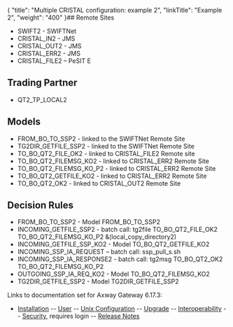 {
    "title": "Multiple CRISTAL configuration: example 2",
    "linkTitle": "Example 2",
    "weight": "400"
}## Remote Sites

-   SWIFT2 - SWIFTNet
-   CRISTAL\_IN2 - JMS
-   CRISTAL\_OUT2 - JMS
-   CRISTAL\_ERR2 - JMS
-   CRISTAL\_FILE2 – PeSIT E

## Trading Partner

-   QT2\_TP\_LOCAL2

## Models

-   FROM\_BO\_TO\_SSP2 - linked to the SWIFTNet Remote Site
-   TG2DIR\_GETFILE\_SSP2 - linked to the SWIFTNet Remote Site
-   TO\_BO\_QT2\_FILE\_OK2 - linked to CRISTAL\_FILE2 Remote site
-   TO\_BO\_QT2\_FILEMSG\_KO2 - linked to CRISTAL\_ERR2 Remote Site
-   TO\_BO\_QT2\_FILEMSG\_KO\_P2 - linked to CRISTAL\_ERR2 Remote Site
-   TO\_BO\_QT2\_GETFILE\_KO2 - linked to CRISTAL\_ERR2 Remote Site
-   TO\_BO\_QT2\_OK2 - linked to CRISTAL\_OUT2 Remote Site

## Decision Rules

-   FROM\_BO\_TO\_SSP2 - Model FROM\_BO\_TO\_SSP2
-   INCOMING\_GETFILE\_SSP2 - batch call: tg2file TO\_BO\_QT2\_FILE\_OK2 TO\_BO\_QT2\_FILEMSG\_KO\_P2 &(local\_copy\_directory2)
-   INCOMING\_GETFILE\_SSP\_KO2 - Model TO\_BO\_QT2\_GETFILE\_KO2
-   INCOMING\_SSP\_IA\_REQUEST – batch call: ssp\_pull\_s.sh
-   INCOMING\_SSP\_IA\_RESPONSE2 - batch call: tg2msg TO\_BO\_QT2\_OK2 TO\_BO\_QT2\_FILEMSG\_KO\_P2
-   OUTGOING\_SSP\_IA\_REQ\_KO2 - Model TO\_BO\_QT2\_FILEMSG\_KO2
-   TG2DIR\_GETFILE\_SSP2 - Model TG2DIR\_GETFILE\_SSP2

Links to documentation set for Axway Gateway <span class="mc-variable axway_variables.Release_Number variable">6.17.3</span>:

-   [Installation](#) -- [User](#) -- [Unix Configuration](#) -- [Upgrade](#) -- [Interoperability](#) -- [Security](#), requires login -- [Release Notes](#)
